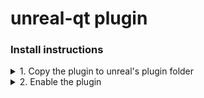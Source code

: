 # unreal-qt plugin

### Install instructions

<details>
<summary>1. Copy the plugin to unreal's plugin folder</summary>
  
  - [Download](https://github.com/hannesdelbeke/unreal-qt-plugin/archive/refs/heads/main.zip) and Unzip  
  - Copy the extracted `UnrealQt` folder to Unreal's plugins folder  
</details>


<details>
<summary>2. Enable the plugin</summary>
  
  - Open the Unreal plugin editor from the menu `edit/Plugins`
  - Enable the `Unreal Qt` plugin
  - Restart Unreal
</details>
